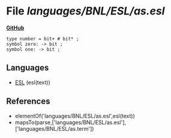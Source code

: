 # File _languages/BNL/ESL/as.esl_
**[GitHub](https://github.com/softlang/yas/blob/master/languages/BNL/ESL/as.esl)**
```
type number = bit+ # bit* ;
symbol zero: -> bit ;
symbol one: -> bit ;
```

## Languages
* [ESL](../languages/ESL.md) (esl(text))

## References
* elementOf('languages/BNL/ESL/as.esl',esl(text))
* mapsTo(parse,['languages/BNL/ESL/as.esl'],['languages/BNL/ESL/as.term'])
